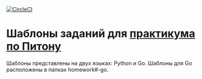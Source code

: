 [![CircleCI](https://circleci.com/gh/Dementiy/pybook-assignments/tree/master.svg?style=svg)](https://circleci.com/gh/Dementiy/pybook-assignments/tree/master)

# Шаблоны заданий для [практикума по Питону](https://github.com/Dementiy/Dementiy.github.io)

Шаблоны представлены на двух языках: Python и Go. Шаблоны для Go расположены в папках homework#-go.
